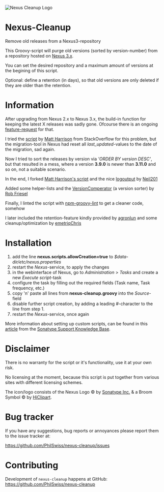 ![Nexus Cleanup Logo](https://repository-images.githubusercontent.com/284816242/b3c14d00-4a24-11eb-9336-4d5fc17af16b)

Nexus-Cleanup
=============

Remove old releases from a Nexus3-repository

This Groovy-script will purge old versions (sorted by version-number) from a repository hosted on [Nexus 3.x](https://www.sonatype.com/nexus-repository-oss).

You can set the desired repository and a maximum amount of versions at the begining of this script.

Optional: define a retention (in days), so that old versions are only deleted if they are older than the retention.


Information
===========

After upgrading from Nexus 2.x to Nexus 3.x, the build-in function for keeping the latest X releases was sadly gone.
Ofcourse there is an ongoing [feature-request](https://issues.sonatype.org/browse/NEXUS-10821) for that.
 
I tried the [script](https://stackoverflow.com/a/45894920) by [Matt Harrison](https://stackoverflow.com/users/1267396/matt-harrison) from StackOverflow for this problem, but the migration-tool in Nexus had reset all _last_updated_-values to the date of the migration, sad again.
 
Now I tried to sort the releases by version via *'ORDER BY version DESC'*, but that resulted in a mess,
where a version **3.9.0** is newer than **3.11.0** and so on, not a suitable scenario.

In the end, I forked [Matt Harrison's script](https://stackoverflow.com/a/45894920) and the nice [logoutput](https://stackoverflow.com/a/57604767) by [Neil201](https://stackoverflow.com/users/5998653/neil201)

Added some helper-lists and the [VersionComperator](https://gist.github.com/founddrama/971284) (a version sorter) by [Rob Friesel](https://gist.github.com/founddrama)

Finally, I linted the script with [npm-groovy-lint](https://github.com/nvuillam/npm-groovy-lint) to get a cleaner code, somehow

I later included the retention-feature kindly provided by [agronlun](https://github.com/agronlun) and some cleanup/optimization by [emetriqChris](https://github.com/emetriqChris)


Installation
============

1. add the line **nexus.scripts.allowCreation=true** to *$data-dir/etc/nexus.properties*
2. restart the *Nexus*-service, to apply the changes
3. in the webinterface of Nexus, go to *Administration* > *Tasks* and create a new *Execute script*-task
4. configure the task by filling out the required fields (Task name, Task frequency, etc.)
5. copy 'n' paste all lines from **nexus-cleanup.groovy** into the *Source*-field
6. disable further script creation, by adding a leading *#*-character to the line from step 1.
7. restart the *Nexus*-service, once again

More information about setting up custom scripts, can be found in this [article](https://support.sonatype.com/hc/en-us/articles/360045220393-Scripting-Nexus-Repository-Manager-3) from the [Sonatype Support Knowledge Base](https://support.sonatype.com/hc/en-us).


Disclaimer
===========

There is no warranty for the script or it's functionality, use it at your own risk. 

No licensing at the moment, because this script is put together from various sites with different licensing schemes.

The icon/logo consists of the Nexus Logo © by [Sonatype Inc.](https://www.sonatype.com) & a Broom Symbol © by [HiClipart](https://www.hiclipart.com).


Bug tracker
===========

If you have any suggestions, bug reports or annoyances please report them to the issue tracker at:

https://github.com/PhilSwiss/nexus-cleanup/issues


Contributing
============

Development of `nexus-cleanup` happens at GitHub: https://github.com/PhilSwiss/nexus-cleanup
